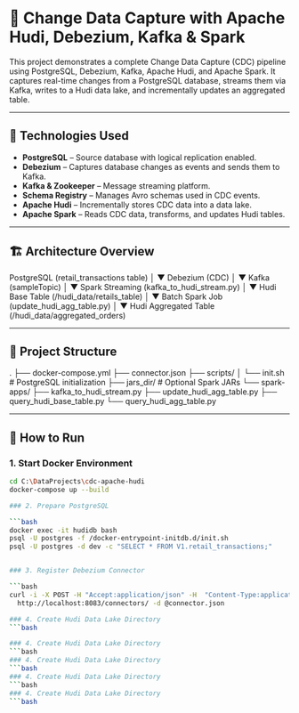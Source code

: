 # 🧪 Change Data Capture with Apache Hudi, Debezium, Kafka & Spark

This project demonstrates a complete Change Data Capture (CDC) pipeline using PostgreSQL, Debezium, Kafka, Apache Hudi, and Apache Spark. It captures real-time changes from a PostgreSQL database, streams them via Kafka, writes to a Hudi data lake, and incrementally updates an aggregated table.

---

## 🔧 Technologies Used

- **PostgreSQL** – Source database with logical replication enabled.
- **Debezium** – Captures database changes as events and sends them to Kafka.
- **Kafka & Zookeeper** – Message streaming platform.
- **Schema Registry** – Manages Avro schemas used in CDC events.
- **Apache Hudi** – Incrementally stores CDC data into a data lake.
- **Apache Spark** – Reads CDC data, transforms, and updates Hudi tables.

---

## 🏗️ Architecture Overview

PostgreSQL (retail_transactions table)
│
▼
Debezium (CDC)
│
▼
Kafka (sampleTopic)
│
▼
Spark Streaming (kafka_to_hudi_stream.py)
│
▼
Hudi Base Table (/hudi_data/retails_table)
│
▼
Batch Spark Job (update_hudi_agg_table.py)
│
▼
Hudi Aggregated Table (/hudi_data/aggregated_orders)


---

## 📁 Project Structure

.
├── docker-compose.yml
├── connector.json
├── scripts/
│   └── init.sh               # PostgreSQL initialization
├── jars_dir/                 # Optional Spark JARs
└── spark-apps/
    ├── kafka_to_hudi_stream.py
    ├── update_hudi_agg_table.py
    ├── query_hudi_base_table.py
    └── query_hudi_agg_table.py


---

## 🚀 How to Run

### 1. Start Docker Environment

```bash
cd C:\DataProjects\cdc-apache-hudi
docker-compose up --build

### 2. Prepare PostgreSQL

```bash
docker exec -it hudidb bash
psql -U postgres -f /docker-entrypoint-initdb.d/init.sh
psql -U postgres -d dev -c "SELECT * FROM V1.retail_transactions;"


### 3. Register Debezium Connector

```bash
curl -i -X POST -H "Accept:application/json" -H  "Content-Type:application/json" \
  http://localhost:8083/connectors/ -d @connector.json

### 4. Create Hudi Data Lake Directory
```bash

### 4. Create Hudi Data Lake Directory
```bash
### 4. Create Hudi Data Lake Directory
```bash
### 4. Create Hudi Data Lake Directory
```bash
### 4. Create Hudi Data Lake Directory
```bash
